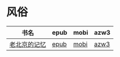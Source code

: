 # 风俗

| 书名 | epub | mobi | azw3 |
| --- | --- | --- | --- |
| [老北京的记忆](http://ct.dalanmei.com/f/31084289-572117545-a95041) | [epub](http://ct.dalanmei.com/f/31084289-572117545-a95041) | [mobi](http://ct.dalanmei.com/f/31084289-571652098-eb91ce) | [azw3](http://ct.dalanmei.com/f/31084289-572180014-442594) |
